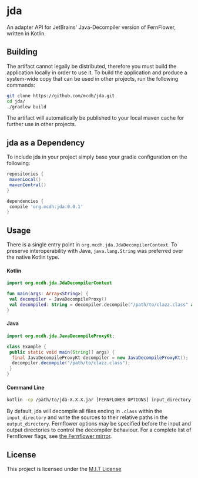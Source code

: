 # jda
An adapter API for JetBrains' Java-Decompiler version of FernFlower, written in Kotlin. 

## Building
The artifact cannot legally be distributed, therefore you must build the application locally in order to use it. To build the application and produce a system-wide copy that can be used in other projects, run the following commands:
```sh
git clone https://github.com/mcdh/jda.git
cd jda/
./gradlew build
```
The artifact will automatically be published to your local maven cache for further use in other projects.

## jda as a Dependency
To include jda in your project simply base your gradle configuration on the following:
```groovy
repositories {
 mavenLocal()
 mavenCentral()
}

dependencies {
 compile 'org.mcdh:jda:0.0.1'
}
```

## Usage
There is a single entry point in `org.mcdh.jda.JdaDecompilerContext`. To preserve interoperability with Java, `java.lang.String` was preferred over the native Kotlin type.
#### Kotlin
```kotlin
import org.mcdh.jda.JdaDecompilerContext

fun main(args: Array<String>) {
 val decompiler = JavaDecompileProxy()
 val decompiled: String = decompiler.decompile("/path/to/clazz.class" as java.lang.String) as String
}
```
#### Java
```java
import org.mcdh.jda.JavaDecompileProxyKt;

class Example {
 public static void main(String[] args) {
  final JavaDecompileProxyKt decompiler = new JavaDecompileProxyKt();
  decompiler.decompile("/path/to/clazz.class");
 }
}
```
#### Command Line
```sh
kotlin -cp /path/to/jda-X.X.X.jar [FERNFLOWER OPTIONS] input_directory output_directory
```
By default, jda will decompile all files ending in `.class` within the `input_directory` and write the sources to their relative paths in the `output_directory`. Fernflower options may be specified before the input and output directories to control the decompiler behaviour. For a complete list of Fernflower flags, see [the Fernflower mirror](https://github.com/fesh0r/fernflower).

## License
This project is licensed under the [M.I.T License](https://github.com/mcdh/jda/blob/master/LICENSE)